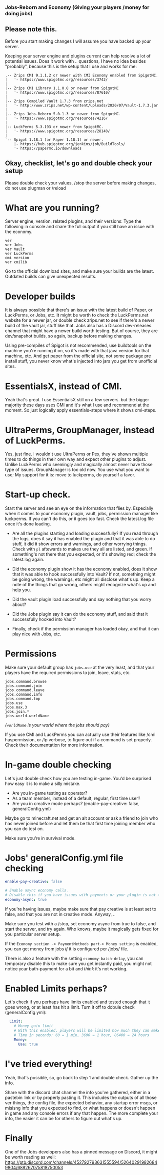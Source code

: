 ### Jobs-Reborn and Economy (Giving your players /money for doing jobs)

## Please note this.

Before you start making changes I will assume you have backed up your server.

Keeping your server engine and plugins current can help resolve a lot of potential issues. Does it work with .. questions, I have no idea besides "probably", because this is the setup that I use and works for me:

```
,-- Zrips CMI 9.1.1.2 or newer with CMI Economy enabled from SpigotMC.
|   '- https://www.spigotmc.org/resources/3742/
|
|-- Zrips CMI Library 1.1.0.8 or newer from SpigotMC
|   '- https://www.spigotmc.org/resources/87610/
|
|-- Zrips Compiled Vault 1.7.3 from zrips.net
|   '- http://www.zrips.net/wp-content/uploads/2020/07/Vault-1.7.3.jar
|
|-- Zrips Jobs-Reborn 5.0.1.3 or newer from SpigotMC.
|   '- https://www.spigotmc.org/resources/4216/
| 
|-- LuckPerms 5.3.103 or newer from SpigotMC.
|   '- https://www.spigotmc.org/resources/28140/
|
`-- Spigot 1.18.1 (or Paper 1.18.1) or newer.
    |- https://hub.spigotmc.org/jenkins/job/BuildTools/
    '- https://papermc.io/downloads
```

## Okay, checklist, let's go and double check your setup

Please double check your values, /stop the server before making changes, do not use plugman or /reload

# What are you running?

Server engine, version, related plugins, and their versions:
Type the following in console and share the full output if you still have an issue with the economy.
```
ver
ver Jobs
ver Vault
ver LuckPerms
cmi version
ver cmilib
```
Go to the official download sites, and make sure your builds are the latest. Outdated builds can give unexpected results. 

# Developer builds

It is always possible that there's an issue with the latest build of Paper, or LuckPerms, or Jobs, etc. It might be worth to check the LuckPerms.net website for a newer jar, or double check zrips.net to see if there's a newer build of the vault jar, stuff like that. Jobs also has a Discord dev-releases channel that might have a newer build worth testing. But of course, they are dev/snapshot builds, so again, backup before making changes. 

Using pre-compiles of Spigot is not recommended, use buildtools on the machine you're running it on, so it's made with that java version for that machine, etc. And get paper from the official site, not some package pre install stuff, you never know what's injected into jars you get from unofficial sites. 

# EssentialsX, instead of CMI.

Yeah that's great. I use EssentialsX still on a few servers. but the bigger majority these days uses CMI and it's what I use and recommend at the moment. So just logically apply essentials-steps where it shows cmi-steps. 

# UltraPerms, GroupManager, instead of LuckPerms.

Yes, just fine. I wouldn't use UltraPerms or Pex, they've shown multiple times to do things in their own way and expect other plugins to adjust. Unlike LuckPerms who seemingly and magically almost never have those type of issues. GroupManager is too old now. You use what you want to use; My support for it is: move to luckperms, do yourself a favor. 

# Start-up check.

Start the server and see an eye on the information that flies by. Especially when it comes to your economy plugin, vault, jobs, permission manager like luckperms. If you can't do this, or it goes too fast. Check the latest.log file once it's done loading. 

- Are all the plugins starting and loading successfully?
If you read through the logs, does it say it has enabled the plugin and that it was able to do stuff, it did it show errors and warnings, and other worrying things. Check with `pl` aftewards to makes ure they all are listed, and green. If something's not there that you expected, or it's showing red; check the latest.log again. 

- Did the economy plugin show it has the economy enabled, does it show that it was able to hook successfully into Vault?
If not, something might be going wrong, the warnings, etc might all disclose what's up. Keep a note of the things that go wrong, others might recognize what's up and help you.

- Did the vault plugin load successfully and say nothing that you worry about? 

- Did the Jobs plugin say it can do the economy stuff, and said that it successfully hooked into Vault?

- Finally, check if the permission manager has loaded okay, and that it can play nice with Jobs, etc.

# Permissions

Make sure your default group has `jobs.use` at the very least, and that your players have the required permissions to join, leave, stats, etc. 
```
jobs.command.browse
jobs.command.join
jobs.command.leave
jobs.command.info
jobs.command.top
jobs.use
jobs.max.3
jobs.join.*
jobs.world.worldName
```
_(`worldName` is your world where the jobs should pay)_

If you use CMI and LuckPerms you can actually use their features like /cmi haspermission, or /lp verbose, to figure out if a command is set properly. Check their documentation for more information.

# In-game double checking

Let's just double check how you are testing in-game. You'd be surprised how easy it is to make a silly mistake. 

- Are you in-game testing as operator?
- As a team member, instead of a default, regular, first time user?
- Are you in creative mode perhaps? (enable-pay-creative: false, generalConfig.yml)

Maybe go to minecraft.net and get an alt account or ask a friend to join who has never joined before and let them be that first time joining member who you can do test on. 

Make sure you're in survival mode.

# Jobs' generalConfig.yml file checking

```yaml
enable-pay-creative: false

# Enable async economy calls.
# Disable this if you have issues with payments or your plugin is not thread safe.
economy-async: true
```
If you're having issues, maybe make sure that pay creative is at least set to false, and that you are not in creative mode. Anyway, ..

Make sure you test with a /stop, set economy async from true to false, and start the server, and try again. Who knows, maybe it magically gets fixed for you particular server setup. 

If the `Economy section -> PaymentMethods part-> Money setting` is enabled, you can get money from jobs _if_ it is configured per /jobs/ file.

There is also a feature with the setting `economy-batch-delay`, you can temporary disable this to make sure you get instantly paid, you might not notice your bath-payment for a bit and _think_ it's not working.

# Enabled Limits perhaps?

Let's check if you perhaps have limits enabled and tested enough that it goes wrong, or at least has hit a limit. Turn it off to dobule check (generalConfig.yml):
```yaml
  Limit:
    # Money gain limit
    # With this enabled, players will be limited how much they can make in defined time
    # Time in seconds: 60 = 1 min, 3600 = 1 hour, 86400 = 24 hours
    Money:
      Use: true
```

# I've tried everything!

Yeah, that's possible, so, go back to step 1 and double check. Gather up the info. 

Share with the discord chat channel the info you've gathered, either in a pastebin link or by properly pasting it. This includes the outputs of all those ver things, the config file, the expected behavior, any startup error msgs, or misisng info that you expected to find, or what happens or doesn't happen in game and any console errors if any that happen. The more complete your info, the easier it can be for others to figure out what's up. 

# Finally

One of the Jobs developers also has a pinned message on Discord, it might be worth reading as well: https://ptb.discord.com/channels/452792793631555594/526402919826849804/688267075818750053

